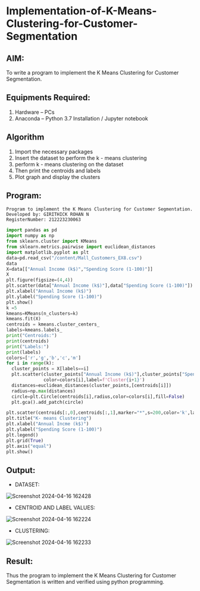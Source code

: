 # Implementation-of-K-Means-Clustering-for-Customer-Segmentation

## AIM:
To write a program to implement the K Means Clustering for Customer Segmentation.

## Equipments Required:
1. Hardware – PCs
2. Anaconda – Python 3.7 Installation / Jupyter notebook

## Algorithm
1. Import the necessary  packages 
2. Insert the dataset to perform the k - means clustering
3. perform k - means clustering on the dataset 
4. Then print the centroids and labels 
5. Plot graph and display the clusters 

## Program:
```
Program to implement the K Means Clustering for Customer Segmentation.
Developed by: GIRITHICK ROHAN N
RegisterNumber: 212223230063
```
```python
import pandas as pd
import numpy as np
from sklearn.cluster import KMeans
from sklearn.metrics.pairwise import euclidean_distances
import matplotlib.pyplot as plt
data=pd.read_csv("/content/Mall_Customers_EX8.csv")
data
X=data[["Annual Income (k$)","Spending Score (1-100)"]]
X
plt.figure(figsize=(4,4))
plt.scatter(data["Annual Income (k$)"],data["Spending Score (1-100)"])
plt.xlabel("Annual Income (k$)")
plt.ylabel("Spending Score (1-100)")
plt.show()
k =5
kmeans=KMeans(n_clusters=k)
kmeans.fit(X)
centroids = kmeans.cluster_centers_
labels=kmeans.labels_
print("Centroids:")
print(centroids)
print("Labels:")
print(labels)
colors=['r','g','b','c','m']
for i in range(k):
  cluster_points = X[labels==i]
  plt.scatter(cluster_points["Annual Income (k$)"],cluster_points["Spending Score (1-100)"],
              color=colors[i],label=f'Cluster{i+1}')
  distances=euclidean_distances(cluster_points,[centroids[i]])
  radius=np.max(distances)
  circle=plt.Circle(centroids[i],radius,color=colors[i],fill=False)
  plt.gca().add_patch(circle)

plt.scatter(centroids[:,0],centroids[:,1],marker="*",s=200,color='k',label='Centroids')
plt.title("K- means Clustering")
plt.xlabel("Annual Incme (k$)")
plt.ylabel("Spending Score (1-100)")
plt.legend()
plt.grid(True)
plt.axis("equal")
plt.show()
```
## Output:
- DATASET:

![Screenshot 2024-04-16 162428](https://github.com/abinayasangeetha/Implementation-of-K-Means-Clustering-for-Customer-Segmentation/assets/119393675/1891e1a2-ac5f-400d-b705-d8b8eb334c85)

- CENTROID AND LABEL VALUES:

![Screenshot 2024-04-16 162224](https://github.com/abinayasangeetha/Implementation-of-K-Means-Clustering-for-Customer-Segmentation/assets/119393675/bed2bdd2-5195-4cb7-8acf-633ddc2e61ff)

- CLUSTERING:

![Screenshot 2024-04-16 162233](https://github.com/abinayasangeetha/Implementation-of-K-Means-Clustering-for-Customer-Segmentation/assets/119393675/f5a8a76e-5011-4c49-9655-44e86d2fdc06)

## Result:
Thus the program to implement the K Means Clustering for Customer Segmentation is written and verified using python programming.
